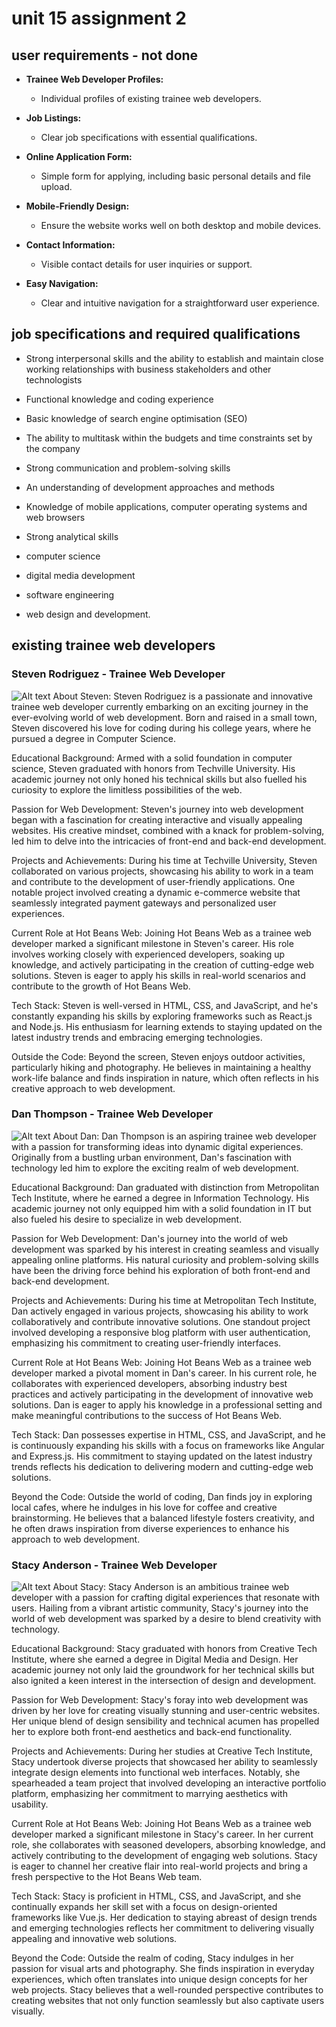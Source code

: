 # unit 15 assignment 2

## user requirements - not done

* **Trainee Web Developer Profiles:**
   - Individual profiles of existing trainee web developers.

* **Job Listings:**
   - Clear job specifications with essential qualifications.

* **Online Application Form:**
   - Simple form for applying, including basic personal details and file upload.


* **Mobile-Friendly Design:**
   - Ensure the website works well on both desktop and mobile devices.

* **Contact Information:**
   - Visible contact details for user inquiries or support.

* **Easy Navigation:**
   - Clear and intuitive navigation for a straightforward user experience.


## job specifications and required qualifications

* Strong interpersonal skills and the ability to establish and maintain close working relationships with business stakeholders and other technologists
* Functional knowledge and coding experience
* Basic knowledge of search engine optimisation (SEO)
* The ability to multitask within the budgets and time constraints set by the company
* Strong communication and problem-solving skills
* An understanding of development approaches and methods
* Knowledge of mobile applications, computer operating systems and web browsers
* Strong analytical skills

* computer science
* digital media development
* software engineering
* web design and development.


## existing trainee web developers

### Steven Rodriguez - Trainee Web Developer
![Alt text](<assets/img/AI img 1.jpg>)
About Steven:
Steven Rodriguez is a passionate and innovative trainee web developer currently embarking on an exciting journey in the ever-evolving world of web development. Born and raised in a small town, Steven discovered his love for coding during his college years, where he pursued a degree in Computer Science.

Educational Background:
Armed with a solid foundation in computer science, Steven graduated with honors from Techville University. His academic journey not only honed his technical skills but also fuelled his curiosity to explore the limitless possibilities of the web.

Passion for Web Development:
Steven's journey into web development began with a fascination for creating interactive and visually appealing websites. His creative mindset, combined with a knack for problem-solving, led him to delve into the intricacies of front-end and back-end development.

Projects and Achievements:
During his time at Techville University, Steven collaborated on various projects, showcasing his ability to work in a team and contribute to the development of user-friendly applications. One notable project involved creating a dynamic e-commerce website that seamlessly integrated payment gateways and personalized user experiences.

Current Role at Hot Beans Web:
Joining Hot Beans Web as a trainee web developer marked a significant milestone in Steven's career. His role involves working closely with experienced developers, soaking up knowledge, and actively participating in the creation of cutting-edge web solutions. Steven is eager to apply his skills in real-world scenarios and contribute to the growth of Hot Beans Web.

Tech Stack:
Steven is well-versed in HTML, CSS, and JavaScript, and he's constantly expanding his skills by exploring frameworks such as React.js and Node.js. His enthusiasm for learning extends to staying updated on the latest industry trends and embracing emerging technologies.

Outside the Code:
Beyond the screen, Steven enjoys outdoor activities, particularly hiking and photography. He believes in maintaining a healthy work-life balance and finds inspiration in nature, which often reflects in his creative approach to web development.

### Dan Thompson - Trainee Web Developer
![Alt text](<assets/img/AI img 2.jpg>)
About Dan:
Dan Thompson is an aspiring trainee web developer with a passion for transforming ideas into dynamic digital experiences. Originally from a bustling urban environment, Dan's fascination with technology led him to explore the exciting realm of web development.

Educational Background:
Dan graduated with distinction from Metropolitan Tech Institute, where he earned a degree in Information Technology. His academic journey not only equipped him with a solid foundation in IT but also fueled his desire to specialize in web development.

Passion for Web Development:
Dan's journey into the world of web development was sparked by his interest in creating seamless and visually appealing online platforms. His natural curiosity and problem-solving skills have been the driving force behind his exploration of both front-end and back-end development.

Projects and Achievements:
During his time at Metropolitan Tech Institute, Dan actively engaged in various projects, showcasing his ability to work collaboratively and contribute innovative solutions. One standout project involved developing a responsive blog platform with user authentication, emphasizing his commitment to creating user-friendly interfaces.

Current Role at Hot Beans Web:
Joining Hot Beans Web as a trainee web developer marked a pivotal moment in Dan's career. In his current role, he collaborates with experienced developers, absorbing industry best practices and actively participating in the development of innovative web solutions. Dan is eager to apply his knowledge in a professional setting and make meaningful contributions to the success of Hot Beans Web.

Tech Stack:
Dan possesses expertise in HTML, CSS, and JavaScript, and he is continuously expanding his skills with a focus on frameworks like Angular and Express.js. His commitment to staying updated on the latest industry trends reflects his dedication to delivering modern and cutting-edge web solutions.

Beyond the Code:
Outside the world of coding, Dan finds joy in exploring local cafes, where he indulges in his love for coffee and creative brainstorming. He believes that a balanced lifestyle fosters creativity, and he often draws inspiration from diverse experiences to enhance his approach to web development.

### Stacy Anderson - Trainee Web Developer
![Alt text](<assets/img/AI img 3.jpg>)
About Stacy:
Stacy Anderson is an ambitious trainee web developer with a passion for crafting digital experiences that resonate with users. Hailing from a vibrant artistic community, Stacy's journey into the world of web development was sparked by a desire to blend creativity with technology.

Educational Background:
Stacy graduated with honors from Creative Tech Institute, where she earned a degree in Digital Media and Design. Her academic journey not only laid the groundwork for her technical skills but also ignited a keen interest in the intersection of design and development.

Passion for Web Development:
Stacy's foray into web development was driven by her love for creating visually stunning and user-centric websites. Her unique blend of design sensibility and technical acumen has propelled her to explore both front-end aesthetics and back-end functionality.

Projects and Achievements:
During her studies at Creative Tech Institute, Stacy undertook diverse projects that showcased her ability to seamlessly integrate design elements into functional web interfaces. Notably, she spearheaded a team project that involved developing an interactive portfolio platform, emphasizing her commitment to marrying aesthetics with usability.

Current Role at Hot Beans Web:
Joining Hot Beans Web as a trainee web developer marked a significant milestone in Stacy's career. In her current role, she collaborates with seasoned developers, absorbing knowledge, and actively contributing to the development of engaging web solutions. Stacy is eager to channel her creative flair into real-world projects and bring a fresh perspective to the Hot Beans Web team.

Tech Stack:
Stacy is proficient in HTML, CSS, and JavaScript, and she continually expands her skill set with a focus on design-oriented frameworks like Vue.js. Her dedication to staying abreast of design trends and emerging technologies reflects her commitment to delivering visually appealing and innovative web solutions.

Beyond the Code:
Outside the realm of coding, Stacy indulges in her passion for visual arts and photography. She finds inspiration in everyday experiences, which often translates into unique design concepts for her web projects. Stacy believes that a well-rounded perspective contributes to creating websites that not only function seamlessly but also captivate users visually.







